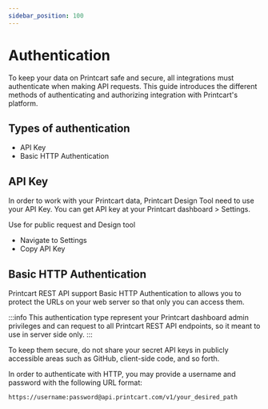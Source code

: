 ```yaml
---
sidebar_position: 100
---
```


# Authentication

To keep your data on Printcart safe and secure, all integrations must authenticate when making API requests.
This guide introduces the different methods of authenticating and authorizing integration with Printcart's platform.

## Types of authentication
- API Key
- Basic HTTP Authentication

## API Key

<!-- In order to integrate Printcart Design tool with your Printcart data, you will need to use our API Key. -->

In order to work with your Printcart data, Printcart Design Tool need to use your API Key. You can get API key at your Printcart dashboard > Settings.

Use for public request and Design tool

- Navigate to Settings
- Copy API Key

## Basic HTTP Authentication

Printcart REST API support Basic HTTP Authentication to allows you to protect the URLs on your web server so that only you can access them. 

:::info
This authentication type represent your Printcart dashboard admin privileges and can request to all Printcart REST API endpoints, so it meant to use in server side only. 
:::

To keep them secure, do not share your secret API keys in publicly accessible areas such as GitHub, client-side code, and so forth.

In order to authenticate with HTTP, you may provide a username and password with the following URL format:

```
https://username:password@api.printcart.com/v1/your_desired_path
```

